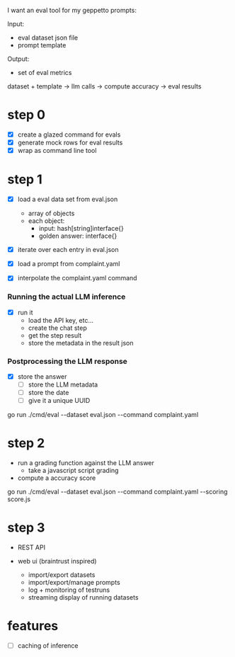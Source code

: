 I want an eval tool for my geppetto prompts:

Input: 
- eval dataset json file
- prompt template

Output:
- set of eval metrics

dataset + template -> llm calls -> compute accuracy -> eval results

# step 0

- [x] create a glazed command for evals
- [x] generate mock rows for eval results
- [x] wrap as command line tool

# step 1

- [x] load a eval data set from eval.json
  - array of objects
  - each object: 
    - input: hash[string]interface{}
    - golden answer: interface{}

- [x] iterate over each entry in eval.json

- [x] load a prompt from complaint.yaml
- [x] interpolate the complaint.yaml command

### Running the actual LLM inference

- [x] run it
  - load the API key, etc...
  - create the chat step
  - get the step result
  - store the metadata in the result json

### Postprocessing the LLM response

- [x] store the answer
  - [ ] store the LLM metadata
  - [ ] store the date
  - [ ] give it a unique UUID

go run ./cmd/eval --dataset eval.json --command complaint.yaml

# step 2

- run a grading function against the LLM answer
  - take a javascript script grading
- compute a accuracy score

go run ./cmd/eval --dataset eval.json --command complaint.yaml --scoring score.js

# step 3 

- REST API

- web ui (braintrust inspired)
  - import/export datasets
  - import/export/manage prompts
  - log + monitoring of testruns
  - streaming display of running datasets

# features

- [ ] caching of inference